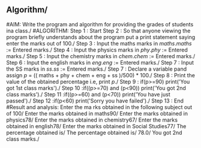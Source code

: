 ## Algorithm/
#AIM:
Write the program and algorithm for providing the grades of students ina class./
#ALGORITHM:
Step 1 : Start
Step 2 : So that anyone viewing the program briefly understands about the program put a print statement saying enter the marks out of 100./
Step 3 : Input the maths marks in *maths*.*maths* := Entered marks./
Step 4 : Input the physics marks in *phy*.*phy* := Entered marks./
Step 5 : Input the chemistry marks in *chem*.*chem* := Entered marks./
Step 6 : Input the english marks in *eng*.*eng* := Entered marks./
Step 7 : Input the SS marks in *ss*.*ss* := Entered marks./
Step 7 : Declare a variable pand assign *p* = (( maths + phy + chem + eng + ss )/500) * 100./
Step 8 : Print the value of the obtained percentage i.e, print *p*./
Step 9 : if(p>=90) print('You got 1st class marks')./
Step 10 :if((p>=70) and (p<90)) print('You got 2nd class marks')./
Step 11 :if((p>=60) and (p<70)) print('You have just passed')./
Step 12 :if(p<60) print('Sorry you have failed')./
Step 13 : End
#Result and analysis:
Enter the ma rks obtained in the following subject out of 100/
Enter the marks obtained in maths90/
Enter the marks obtained in physics78/
Enter the marks obtained in chemistry67/
Enter the marks obtained in english78/
Enter the marks obtained in Social Studies77/
The percentage obtained is/
The percentage obtained is/
78.0/
You got 2nd class marks./
    


